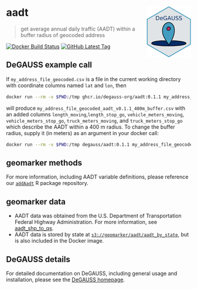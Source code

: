# aadt <a href='https://degauss.org'><img src='https://github.com/degauss-org/degauss_template/raw/master/DeGAUSS_hex.png' align='right' height='138.5' /></a>

> get average annual daily traffic (AADT) within a buffer radius of geocoded address

[![Docker Build Status](https://img.shields.io/docker/automated/degauss/aadt)](https://hub.docker.com/repository/docker/degauss/aadt/tags)
[![GitHub Latest Tag](https://img.shields.io/github/v/tag/degauss-org/aadt)](https://github.com/degauss-org/aadt/releases)

## DeGAUSS example call

If `my_address_file_geocoded.csv` is a file in the current working directory with coordinate columns named `lat` and `lon`, then

```sh
docker run --rm -v $PWD:/tmp ghcr.io/degauss-org/aadt:0.1.1 my_address_file_geocoded.csv
```

will produce `my_address_file_geocoded_aadt_v0.1.1_400m_buffer.csv` with an added columns `length_moving`,`length_stop_go`, `vehicle_meters_moving`, `vehicle_meters_stop_go`, `truck_meters_moving`, and `truck_meters_stop_go` which describe the AADT within a 400 m radius. To change the buffer radius, supply it (in meters) as an argument in your docker call: 

```sh
docker run --rm -v $PWD:/tmp degauss/aadt:0.1.1 my_address_file_geocoded.csv 500
```

## geomarker methods

For more information, including AADT variable definitions, please reference our [`addAadt`](https://github.com/geomarker-io/addAadtData) R package repository.

## geomarker data

- AADT data was obtained from the U.S. Department of Transportation Federal Highway Administration. For more information, see [aadt_shp_to_qs](https://github.com/geomarker-io/aadt_shp_to_qs).
- AADT data is stored by state at [`s3://geomarker/aadt/aadt_by_state`](https://geomarker.s3.us-east-2.amazonaws.com/geomarker/aadt/aadt_by_state), but is also included in the Docker image.

## DeGAUSS details

For detailed documentation on DeGAUSS, including general usage and installation, please see the [DeGAUSS homepage](https://degauss.org).
